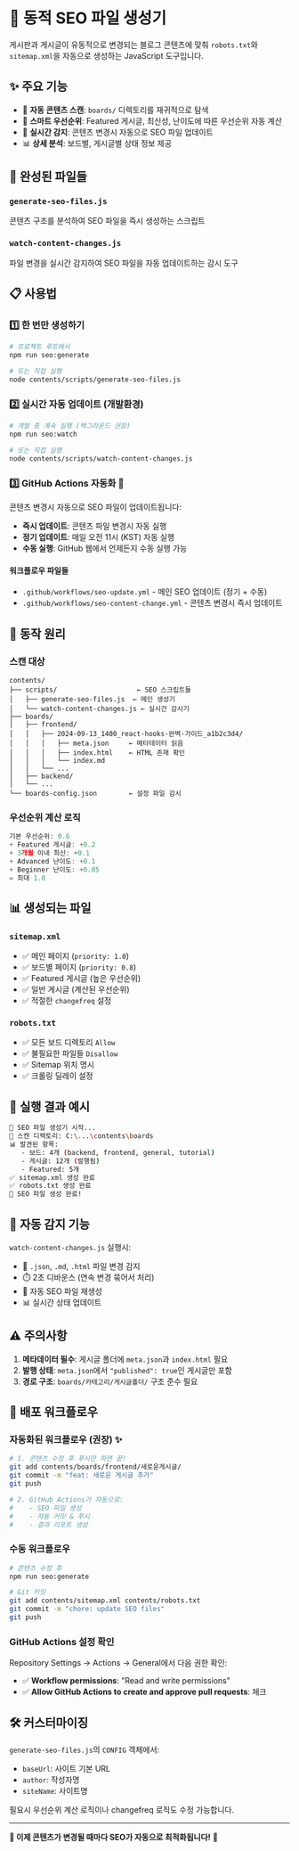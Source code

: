 # 🚀 동적 SEO 파일 생성기

게시판과 게시글이 유동적으로 변경되는 블로그 콘텐츠에 맞춰 `robots.txt`와 `sitemap.xml`을 자동으로 생성하는 JavaScript 도구입니다.

## ✨ 주요 기능

- 📁 **자동 콘텐츠 스캔**: `boards/` 디렉토리를 재귀적으로 탐색
- 🎯 **스마트 우선순위**: Featured 게시글, 최신성, 난이도에 따른 우선순위 자동 계산
- 🔄 **실시간 감지**: 콘텐츠 변경시 자동으로 SEO 파일 업데이트
- 📊 **상세 분석**: 보드별, 게시글별 상태 정보 제공

## 🎉 완성된 파일들

### `generate-seo-files.js`

콘텐츠 구조를 분석하여 SEO 파일을 즉시 생성하는 스크립트

### `watch-content-changes.js`

파일 변경을 실시간 감지하여 SEO 파일을 자동 업데이트하는 감시 도구

## 📋 사용법

### 1️⃣ 한 번만 생성하기

```bash
# 프로젝트 루트에서
npm run seo:generate

# 또는 직접 실행
node contents/scripts/generate-seo-files.js
```

### 2️⃣ 실시간 자동 업데이트 (개발환경)

```bash
# 개발 중 계속 실행 (백그라운드 권장)
npm run seo:watch

# 또는 직접 실행
node contents/scripts/watch-content-changes.js
```

### 3️⃣ GitHub Actions 자동화 🤖

콘텐츠 변경시 자동으로 SEO 파일이 업데이트됩니다:

- **즉시 업데이트**: 콘텐츠 파일 변경시 자동 실행
- **정기 업데이트**: 매일 오전 11시 (KST) 자동 실행
- **수동 실행**: GitHub 웹에서 언제든지 수동 실행 가능

#### 워크플로우 파일들

- `.github/workflows/seo-update.yml` - 메인 SEO 업데이트 (정기 + 수동)
- `.github/workflows/seo-content-change.yml` - 콘텐츠 변경시 즉시 업데이트

## 🔧 동작 원리

### 스캔 대상

```
contents/
├── scripts/                    ← SEO 스크립트들
│   ├── generate-seo-files.js  ← 메인 생성기
│   └── watch-content-changes.js ← 실시간 감시기
├── boards/
│   ├── frontend/
│   │   ├── 2024-09-13_1400_react-hooks-완벽-가이드_a1b2c3d4/
│   │   │   ├── meta.json     ← 메타데이터 읽음
│   │   │   ├── index.html    ← HTML 존재 확인
│   │   │   └── index.md
│   │   └── ...
│   ├── backend/
│   └── ...
└── boards-config.json        ← 설정 파일 감시
```

### 우선순위 계산 로직

```javascript
기본 우선순위: 0.6
+ Featured 게시글: +0.2
+ 3개월 이내 최신: +0.1
+ Advanced 난이도: +0.1
+ Beginner 난이도: +0.05
= 최대 1.0
```

## 📊 생성되는 파일

### `sitemap.xml`

- ✅ 메인 페이지 (`priority: 1.0`)
- ✅ 보드별 페이지 (`priority: 0.8`)
- ✅ Featured 게시글 (높은 우선순위)
- ✅ 일반 게시글 (계산된 우선순위)
- ✅ 적절한 `changefreq` 설정

### `robots.txt`

- ✅ 모든 보드 디렉토리 `Allow`
- ✅ 불필요한 파일들 `Disallow`
- ✅ Sitemap 위치 명시
- ✅ 크롤링 딜레이 설정

## 🎯 실행 결과 예시

```bash
🤖 SEO 파일 생성기 시작...
📁 스캔 디렉토리: C:\...\contents\boards
📊 발견된 항목:
   - 보드: 4개 (backend, frontend, general, tutorial)
   - 게시글: 12개 (발행됨)
   - Featured: 5개
✅ sitemap.xml 생성 완료
✅ robots.txt 생성 완료
🎉 SEO 파일 생성 완료!
```

## 🔄 자동 감지 기능

`watch-content-changes.js` 실행시:

- 📝 `.json`, `.md`, `.html` 파일 변경 감지
- ⏱️ 2초 디바운스 (연속 변경 묶어서 처리)
- 🔄 자동 SEO 파일 재생성
- 📊 실시간 상태 업데이트

## ⚠️ 주의사항

1. **메타데이터 필수**: 게시글 폴더에 `meta.json`과 `index.html` 필요
2. **발행 상태**: `meta.json`에서 `"published": true`인 게시글만 포함
3. **경로 구조**: `boards/카테고리/게시글폴더/` 구조 준수 필요

## 🚀 배포 워크플로우

### 자동화된 워크플로우 (권장) ✨

```bash
# 1. 콘텐츠 수정 후 푸시만 하면 끝!
git add contents/boards/frontend/새로운게시글/
git commit -m "feat: 새로운 게시글 추가"
git push

# 2. GitHub Actions가 자동으로:
#    - SEO 파일 생성
#    - 자동 커밋 & 푸시
#    - 결과 리포트 생성
```

### 수동 워크플로우

```bash
# 콘텐츠 수정 후
npm run seo:generate

# Git 커밋
git add contents/sitemap.xml contents/robots.txt
git commit -m "chore: update SEO files"
git push
```

### GitHub Actions 설정 확인

Repository Settings → Actions → General에서 다음 권한 확인:

- ✅ **Workflow permissions**: "Read and write permissions"
- ✅ **Allow GitHub Actions to create and approve pull requests**: 체크

## 🛠️ 커스터마이징

`generate-seo-files.js`의 `CONFIG` 객체에서:

- `baseUrl`: 사이트 기본 URL
- `author`: 작성자명
- `siteName`: 사이트명

필요시 우선순위 계산 로직이나 changefreq 로직도 수정 가능합니다.

---

**🎉 이제 콘텐츠가 변경될 때마다 SEO가 자동으로 최적화됩니다!** 🚀
